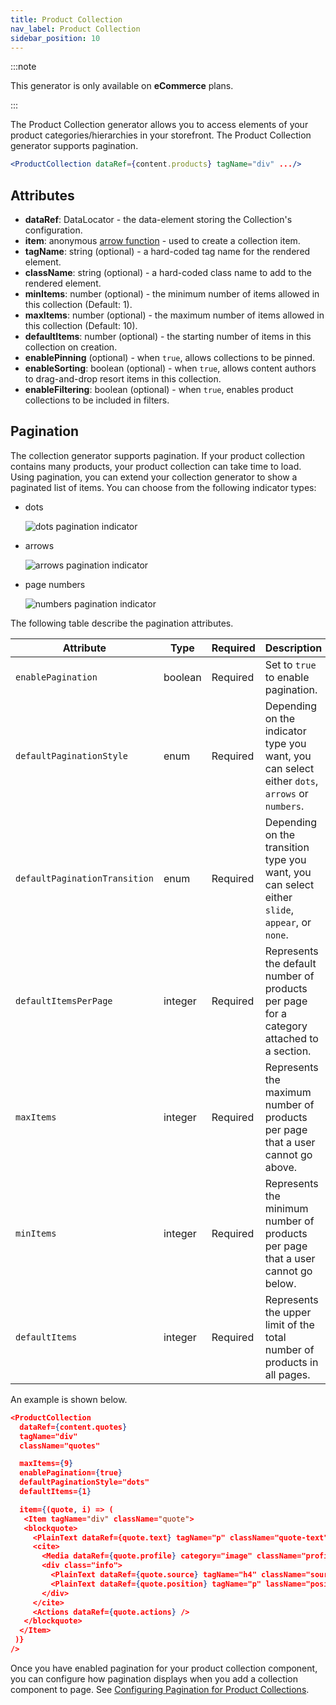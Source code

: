 ```yaml
---
title: Product Collection
nav_label: Product Collection
sidebar_position: 10
---
```


:::note

This generator is only available on **eCommerce** plans.

:::

The Product Collection generator allows you to access elements of your product categories/hierarchies in your storefront. The Product Collection generator supports pagination.

```jsx
<ProductCollection dataRef={content.products} tagName="div" .../>
```

## Attributes

* **dataRef**: DataLocator - the data-element storing the Collection's configuration.
* **item**: anonymous [arrow function](https://www.w3schools.com/js/js\_arrow\_function.asp) - used to create a collection item.
* **tagName**: string (optional) - a hard-coded tag name for the rendered element.
* **className**: string (optional) - a hard-coded class name to add to the rendered element.
* **minItems**: number (optional) - the minimum number of items allowed in this collection (Default: 1).
* **maxItems**: number (optional) - the maximum number of items allowed in this collection (Default: 10).
* **defaultItems**: number (optional) - the starting number of items in this collection on creation.
* **enablePinning** (optional) - when `true`, allows collections to be pinned.
* **enableSorting**: boolean (optional) - when `true`, allows content authors to drag-and-drop resort items in this collection.
* **enableFiltering**: boolean (optional) - when `true`, enables product collections to be included in filters.

## Pagination

The collection generator supports pagination. If your product collection contains many products, your product collection can take time to load. Using pagination, you can extend your collection generator to show a paginated list of items. You can choose from the following indicator types:

- dots

  ![dots pagination indicator](/assets/studio/pagination-dots.png)

- arrows

  ![arrows pagination indicator](/assets/studio/pagination-arrows.png)

- page numbers

  ![numbers pagination indicator](/assets/studio/pagination-numbers.png)

The following table describe the pagination attributes.

| Attribute                     | Type    | Required | Description                                                                                    |
|-------------------------------|---------|---------|------------------------------------------------------------------------------------------------|
| `enablePagination`            | boolean | Required | Set to `true` to enable pagination.                                                            |
| `defaultPaginationStyle`      | enum    | Required | Depending on the indicator type you want, you can select either `dots`, `arrows` or `numbers`. |
| `defaultPaginationTransition` | enum    | Required        | Depending on the transition type you want, you can select either `slide`, `appear`, or `none`. |
| `defaultItemsPerPage`         | integer | Required        | Represents the default number of products per page for a category attached to a section.       |
| `maxItems`                    | integer | Required        | Represents the maximum number of products per page that a user cannot go above.                |
| `minItems`                    | integer | Required        | Represents the minimum number of products per page that a user cannot go below.                |
| `defaultItems`                | integer | Required        | Represents the upper limit of the total number of products in all pages.                       | 

An example is shown below.

```json
<ProductCollection 
  dataRef={content.quotes}
  tagName="div"
  className="quotes"

  maxItems={9}
  enablePagination={true}
  defaultPaginationStyle="dots"
  defaultItems={1}

  item={(quote, i) => (
   <Item tagName="div" className="quote">
   <blockquote>
     <PlainText dataRef={quote.text} tagName="p" className="quote-text" placeholder="Quote" />
     <cite>
       <Media dataRef={quote.profile} category="image" className="profile" aspectRatio="1" />
       <div class="info">
         <PlainText dataRef={quote.source} tagName="h4" className="source" placeholder="Source name" />
         <PlainText dataRef={quote.position} tagName="p" lassName="position" placeholder="Add a description" />
       </div>
     </cite>
     <Actions dataRef={quote.actions} />
   </blockquote>
  </Item>
 )}
/>
```

Once you have enabled pagination for your product collection component, you can configure how pagination displays when you add a collection component to page. See [Configuring Pagination for Product Collections](/docs/studio/developers/tags/collection#pagination).
